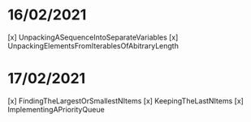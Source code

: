 # 16/02/2021

[x] UnpackingASequenceIntoSeparateVariables
[x] UnpackingElementsFromIterablesOfAbitraryLength

# 17/02/2021

[x] FindingTheLargestOrSmallestNItems
[x] KeepingTheLastNItems
[x] ImplementingAPriorityQueue